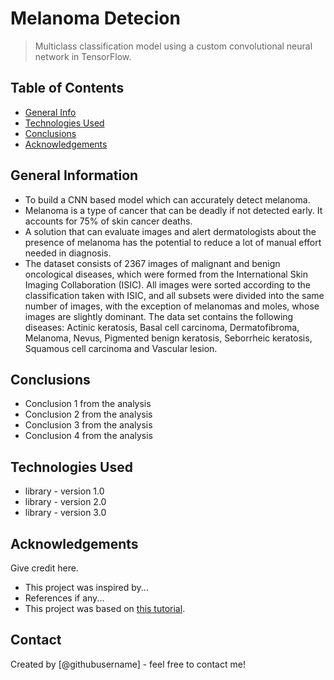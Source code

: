 # Melanoma Detecion
>Multiclass classification model using a custom convolutional neural network in TensorFlow.


## Table of Contents
* [General Info](#general-information)
* [Technologies Used](#technologies-used)
* [Conclusions](#conclusions)
* [Acknowledgements](#acknowledgements)

<!-- You can include any other section that is pertinent to your problem -->

## General Information
- To build a CNN based model which can accurately detect melanoma.
- Melanoma is a type of cancer that can be deadly if not detected early. It accounts for 75% of skin cancer deaths.
- A solution that can evaluate images and alert dermatologists about the presence of melanoma has the potential to reduce a lot of manual effort needed in diagnosis.
- The dataset consists of 2367 images of malignant and benign oncological diseases, which were formed from the International Skin Imaging Collaboration (ISIC). All images were sorted according to the classification taken with ISIC, and all subsets were divided into the same number of images, with the exception of melanomas and moles, whose images are slightly dominant. The data set contains the following diseases: Actinic keratosis, Basal cell carcinoma, Dermatofibroma, Melanoma, Nevus, Pigmented benign keratosis, Seborrheic keratosis, Squamous cell carcinoma and Vascular lesion.

<!-- You don't have to answer all the questions - just the ones relevant to your project. -->

## Conclusions
- Conclusion 1 from the analysis
- Conclusion 2 from the analysis
- Conclusion 3 from the analysis
- Conclusion 4 from the analysis

<!-- You don't have to answer all the questions - just the ones relevant to your project. -->


## Technologies Used
- library - version 1.0
- library - version 2.0
- library - version 3.0

<!-- As the libraries versions keep on changing, it is recommended to mention the version of library used in this project -->

## Acknowledgements
Give credit here.
- This project was inspired by...
- References if any...
- This project was based on [this tutorial](https://www.example.com).


## Contact
Created by [@githubusername] - feel free to contact me!


<!-- Optional -->
<!-- ## License -->
<!-- This project is open source and available under the [... License](). -->

<!-- You don't have to include all sections - just the one's relevant to your project -->
